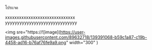 โปรเเจค


xxxxxxxxxxxxxxxxxxxxxxxxxxxxxx
<br>
yyyyyyyyyyyyyyyyyyyyyyyyyyyyyy

<img sre="https://![image](https://user-images.githubusercontent.com/89632718/139391068-b59c1a87-c19b-4458-ad16-b76af76fe9a9.png" width="300" )
